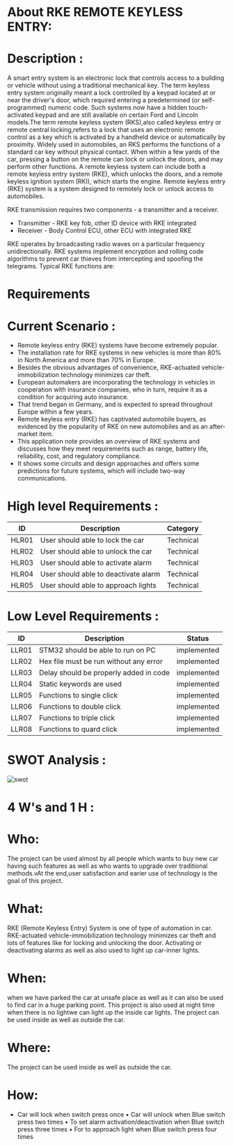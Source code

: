 # About RKE REMOTE KEYLESS ENTRY:

Description :
==========

A smart entry system is an electronic lock that controls access to a building or vehicle without using a traditional mechanical key.
The term keyless entry system originally meant a lock controlled by a keypad located at or near the driver's door,
which required entering a predetermined (or self-programmed) numeric code.
Such systems now have a hidden touch-activated keypad and are still available on certain Ford and Lincoln models.The term remote keyless system (RKS),also called keyless entry or remote central locking,refers to a lock that uses an electronic remote control as a key which is activated by a handheld device or automatically by proximity.
Widely used in automobiles, an RKS performs the functions of a standard car key without physical contact. When within a few yards of the car, pressing a button on the remote can lock or unlock the doors, and may perform other functions.
A remote keyless system can include both a remote keyless entry system (RKE), which unlocks the doors, and a remote keyless ignition system (RKI), which starts the engine.
Remote keyless entry (RKE) system is a system designed to remotely lock or unlock access to automobiles. 


RKE transmission requires two components - a transmitter and a receiver. 
*	Transmitter - RKE key fob, other ID device with RKE integrated 
*	Receiver - Body Control ECU, other ECU with integrated RKE


RKE operates by broadcasting radio waves on a particular frequency unidirectionally. 
RKE systems implement encryption and rolling code algorithms to prevent car thieves from intercepting and spoofing the telegrams. 
Typical RKE functions are: 





Requirements 
=================

Current Scenario :
================
* Remote keyless entry (RKE) systems have become extremely popular.
* The installation rate for RKE systems in new vehicles is more than 80% in North America and more than 70% in Europe.
* Besides the obvious advantages of convenience, RKE-actuated vehicle-immobilization technology minimizes car theft.
* European automakers are incorporating the technology in vehicles in cooperation with insurance companies, who in turn, require it as a condition for acquiring auto insurance.
* That trend began in Germany, and is expected to spread throughout Europe within a few years.
* Remote keyless entry (RKE) has captivated automobile buyers, as evidenced by the popularity of RKE on new automobiles and as an after-market item.
* This application note provides an overview of RKE systems and discusses how they meet requirements such as range, battery life, reliability, cost, and regulatory compliance.
* It shows some circuits and design approaches and offers some predictions for future systems, which will include two-way communications.


 High level Requirements :
=============

| ID    | Description | Category  | 
| -------|------------|-----------|
| HLR01 | User should able to lock the car  | Technical  |
| HLR02 | User should able to unlock the car  | Technical  |  
| HLR03 | User should able to activate alarm | Technical  | 
| HLR04 | User should able to deactivate alarm | Technical  | 
| HLR05 | User should able to approach lights | Technical  |


Low Level Requirements :
=======================
| ID    | Description | Status  |
| ------| ----------- |-----------| 
| LLR01 | STM32 should be able to run on PC   | implemented  |
| LLR02 | Hex file must be run without any error |  implemented  |  
| LLR03 | Delay should be properly added in code |  implemented   | 
| LLR04 | Static keywords are used |  implemented  | 
| LLR05 | Functions to single click  | implemented   |
| LLR06 | Functions to double click |  implemented | 
| LLR07 | Functions to triple click | implemented  |
| LLR08 | Functions to quard click | implemented |




SWOT Analysis :
==============

![swot](https://user-images.githubusercontent.com/83902823/157873975-3af6764f-b74b-489b-904c-80e02dc304d4.png)



4 W's and 1 H :
===========



Who:
======
The project can be used almost by all people which wants to buy new car having such features as well as who wants to upgrade over traditional methods.vAt the end,user satisfaction and earier use of technology is the goal of this project.

What:
======
 RKE (Remote Keyless Entry) System is one of type of automation in car. RKE-actuated vehicle-immobilization technology minimizes car theft and lots of features like for locking and unlocking the door. Activating or deactivating alarms as well as also used to light up car-inner lights.

When:
======
when we have parked the car at unsafe place as well as it can also be used to find car in a huge parking point. This project is also used at night time when there is no lightwe can light up the inside car lights. The project can be used inside as well as outside the car.

Where:
=====
The project can be used inside as well as outside the car.

How:
======
*	Car will lock when switch press once
•	Car will unlock when Blue switch press two times
•	To set alarm activation/deactivation when Blue switch press three times
•	For to approach light when Blue switch press four times




